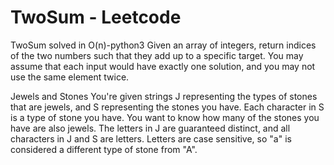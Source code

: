 # TwoSum - Leetcode
TwoSum solved in O(n)-python3
Given an array of integers, return indices of the two numbers such that they add up to a specific target.
You may assume that each input would have exactly one solution, and you may not use the same element twice.

Jewels and Stones
You're given strings J representing the types of stones that are jewels, and S representing the stones you have.  Each character in S is a type of stone you have.  You want to know how many of the stones you have are also jewels.
The letters in J are guaranteed distinct, and all characters in J and S are letters. Letters are case sensitive, so "a" is considered a different type of stone from "A".
